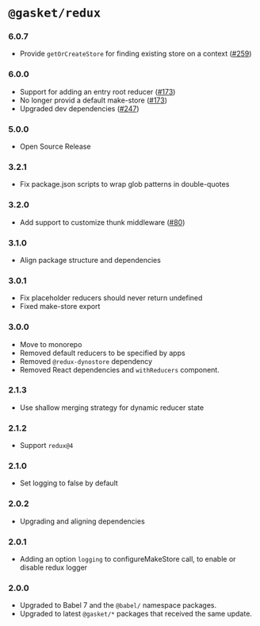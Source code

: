 # `@gasket/redux`

### 6.0.7

- Provide `getOrCreateStore` for finding existing store on a context ([#259])

### 6.0.0

- Support for adding an entry root reducer ([#173])
- No longer provid a default make-store ([#173])
- Upgraded dev dependencies ([#247])

### 5.0.0

- Open Source Release

### 3.2.1

- Fix package.json scripts to wrap glob patterns in double-quotes

### 3.2.0

- Add support to customize thunk middleware ([#80])

### 3.1.0

- Align package structure and dependencies

### 3.0.1

- Fix placeholder reducers should never return undefined
- Fixed make-store export

### 3.0.0

- Move to monorepo
- Removed default reducers to be specified by apps
- Removed `@redux-dynostore` dependency
- Removed React dependencies and `withReducers` component.

### 2.1.3

- Use shallow merging strategy for dynamic reducer state

### 2.1.2

- Support `redux@4`

### 2.1.0

- Set logging to false by default

### 2.0.2

- Upgrading and aligning dependencies

### 2.0.1

- Adding an option `logging` to configureMakeStore call, to enable or disable redux logger

### 2.0.0

- Upgraded to Babel 7 and the `@babel/` namespace packages.
- Upgraded to latest `@gasket/*` packages that received the same update.


[#80]: https://github.com/godaddy/gasket/pull/80
[#173]: https://github.com/godaddy/gasket/pull/173
[#247]: https://github.com/godaddy/gasket/pull/247
[#259]: https://github.com/godaddy/gasket/pull/259
